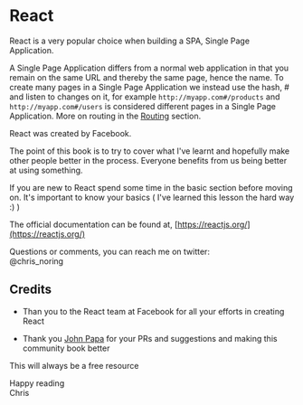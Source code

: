 # React

React is a very popular choice when building a SPA, Single Page Application.

A Single Page Application differs from a normal web application in that you remain on the same URL and thereby the same page, hence the name. To create many pages in a Single Page Application we instead use the hash, \# and listen to changes on it, for example `http://myapp.com#/products` and `http://myapp.com#/users` is considered different pages in a Single Page Application. More on routing in the [Routing](/routing/core-concepts.md) section.

React was created by Facebook.

The point of this book is to try to cover what I've learnt and hopefully make other people better in the process. Everyone benefits from us being better at using something.

If you are new to React spend some time in the basic section before moving on. It's important to know your basics \( I've learned this lesson the hard way :\) \)

The official documentation can be found at, [https://reactjs.org/](https://reactjs.org/)

Questions or comments, you can reach me on twitter:  
@chris\_noring

## Credits

* Than you to the React team at Facebook for all your efforts in creating React

* Thank you [John Papa](https://twitter.com/John_Papa) for your PRs and suggestions and making this community book better

This will always be a free resource

Happy reading  
Chris

